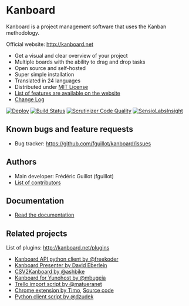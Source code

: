 Kanboard
========

Kanboard is a project management software that uses the Kanban methodology.

Official website: <http://kanboard.net>

- Get a visual and clear overview of your project
- Multiple boards with the ability to drag and drop tasks
- Open source and self-hosted
- Super simple installation
- Translated in 24 languages
- Distributed under [MIT License](LICENSE)
- [List of features are available on the website](http://kanboard.net/features)
- [Change Log](ChangeLog)

[![Deploy](https://www.herokucdn.com/deploy/button.png)](https://heroku.com/deploy)
[![Build Status](https://travis-ci.org/fguillot/kanboard.svg)](https://travis-ci.org/fguillot/kanboard)
[![Scrutinizer Code Quality](https://scrutinizer-ci.com/g/fguillot/kanboard/badges/quality-score.png?s=2b6490781608657cc8c43d02285bfafb4f489528)](https://scrutinizer-ci.com/g/fguillot/kanboard/)
[![SensioLabsInsight](https://insight.sensiolabs.com/projects/5e50750e-fc62-4a1f-b02a-71991123a2a7/mini.png)](https://insight.sensiolabs.com/projects/5e50750e-fc62-4a1f-b02a-71991123a2a7)

Known bugs and feature requests
-------------------------------

- Bug tracker: <https://github.com/fguillot/kanboard/issues>

Authors
-------

- Main developer: Frédéric Guillot (fguillot)
- [List of contributors](CONTRIBUTORS.md)

Documentation
-------------

- [Read the documentation](doc/index.markdown)

Related projects
----------------

List of plugins: http://kanboard.net/plugins

- [Kanboard API python client by @freekoder](https://github.com/freekoder/kanboard-py)
- [Kanboard Presenter by David Eberlein](https://github.com/davideberlein/kanboard-presenter)
- [CSV2Kanboard by @ashbike](https://github.com/ashbike/csv2kanboard)
- [Kanboard for Yunohost by @mbugeia](https://github.com/mbugeia/kanboard_ynh)
- [Trello import script by @matueranet](https://github.com/matueranet/kanboard-import-trello)
- [Chrome extension by Timo](https://chrome.google.com/webstore/detail/kanboard-quickmenu/akjbeplnnihghabpgcfmfhfmifjljneh?utm_source=chrome-ntp-icon), [Source code](https://github.com/BlueTeck/kanboard_chrome_extension)
- [Python client script by @dzudek](https://gist.github.com/fguillot/84c70d4928eb1e0cb374)

